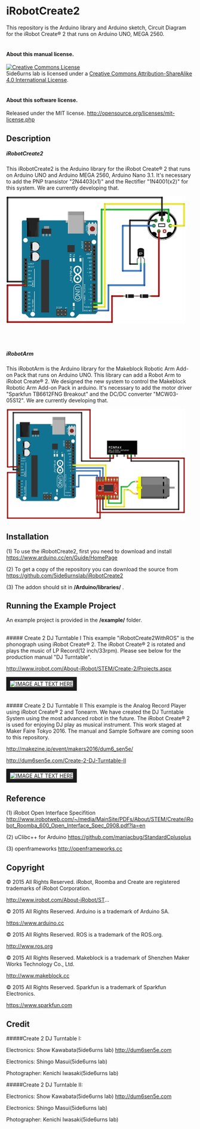 # iRobotCreate2
This repository is the Arduino library and Arduino sketch, Circuit Diagram for the iRobot Create® 2 that runs on Arduino UNO, MEGA 2560.
<br><br>
#### About this manual license.

<a rel="license" href="http://creativecommons.org/licenses/by-sa/4.0/"><img alt="Creative Commons License" style="border-width:0" src="https://i.creativecommons.org/l/by-sa/4.0/88x31.png" /></a><br />5ide6urns lab is licensed under a <a rel="license" href="http://creativecommons.org/licenses/by-sa/4.0/">Creative Commons Attribution-ShareAlike 4.0 International License</a>.
<br><br>

#### About this software license.

Released under the MIT license. http://opensource.org/licenses/mit-license.php


## Description
##### iRobotCreate2
This iRobotCreate2 is the Arduino library for the iRobot Create® 2 that runs on Arduino UNO and Arduino MEGA 2560, Arduino Nano 3.1. It's necessary to add the PNP transistor "2N4403(x1)" and the Rectifler "1N4001(x2)" for this system. We are currently developing that.

<img class="photo" src="https://github.com/5ide6urnslab/iRobotCreate2/blob/master/resource/iRobotCreate2.jpg" width="480px" />

<br><br>
##### iRobotArm
This iRobotArm is the Arduino library for the Makeblock Robotic Arm Add-on Pack that runs on Arduino UNO. This library can add a Robot Arm to iRobot Create® 2. We designed the new system to control the Makeblock Robotic Arm Add-on Pack in arduino. It's necessary to add the motor driver "Sparkfun TB6612FNG Breakout" and the DC/DC converter "MCW03-05S12". We are currently developing that.

<img class="photo" src="https://github.com/5ide6urnslab/iRobotCreate2/blob/master/resource/iRobotArm.jpg" width="480px" />


## Installation
(1) To use the iRobotCreate2, first you need to download and install
https://www.arduino.cc/en/Guide/HomePage

(2) To get a copy of the repository you can download the source from
https://github.com/5ide6urnslab/iRobotCreate2

(3) The addon should sit in **/Arduino/libraries/** .

## Running the Example Project
An example project is provided in the **/example/** folder.

<br>
##### Create 2 DJ Turntable I
This example "iRobotCreate2WithROS" is the phonograph using iRobot Create® 2. The iRobot Create® 2 is rotated and plays the music of LP Record(12 inch/33rpm). Please see below for the production manual "DJ Turntable".

http://www.irobot.com/About-iRobot/STEM/Create-2/Projects.aspx

<a href="http://www.youtube.com/watch?feature=player_embedded&v=TV7yp2ephXI
" target="_blank"><img src="http://img.youtube.com/vi/TV7yp2ephXI/0.jpg" 
alt="IMAGE ALT TEXT HERE" width="320" height="240" border="10" /></a>

<br>
##### Create 2 DJ Turntable II
This example is the Analog Record Player using iRobot Create® 2 and Tonearm. We have created the DJ Turntable System using the most advanced robot in the future. The iRobot Create® 2 is used for enjoying DJ play as musical instrument. This work staged at Maker Faire Tokyo 2016. The manual and Sample Software are coming soon to this repository.

http://makezine.jp/event/makers2016/dum6_sen5e/

http://dum6sen5e.com/Create-2-DJ-Turntable-II

<a href="http://www.youtube.com/watch?feature=player_embedded&v=A3ykXC0qWKs
" target="_blank"><img src="http://img.youtube.com/vi/A3ykXC0qWKs/0.jpg" 
alt="IMAGE ALT TEXT HERE" width="320" height="240" border="10" /></a>

## Reference
(1) iRobot Open Interface Specifition
http://www.irobotweb.com/~/media/MainSite/PDFs/About/STEM/Create/iRobot_Roomba_600_Open_Interface_Spec_0908.pdf?la=en

(2) uClibc++ for Arduino
https://github.com/maniacbug/StandardCplusplus

(3) openframeworks
http://openframeworks.cc

## Copyright
© 2015 All Rights Reserved. iRobot, Roomba and Create are registered trademarks of iRobot Corporation.
   
   http://www.irobot.com/About-iRobot/ST...

© 2015 All Rights Reserved.  Arduino is a trademark of Arduino SA.
   
   https://www.arduino.cc

© 2015 All Rights Reserved. ROS is a trademark of the ROS.org.

   http://www.ros.org
   
© 2015 All Rights Reserved. Makeblock is a trademark of Shenzhen Maker Works Technology Co., Ltd.

   http://www.makeblock.cc

© 2015 All Rights Reserved. Sparkfun is a trademark of Sparkfun Electronics.

   https://www.sparkfun.com

## Credit
#####Create 2 DJ Turntable I:

Electronics:   Show Kawabata(5ide6urns lab)
http://dum6sen5e.com

Electronics:   Shingo Masui(5ide6urns lab)

Photographer:  Kenichi Iwasaki(5ide6urns lab)

#####Create 2 DJ Turntable II:

Electronics:   Show Kawabata(5ide6urns lab)
http://dum6sen5e.com

Electronics:   Shingo Masui(5ide6urns lab)

Photographer:  Kenichi Iwasaki(5ide6urns lab)
